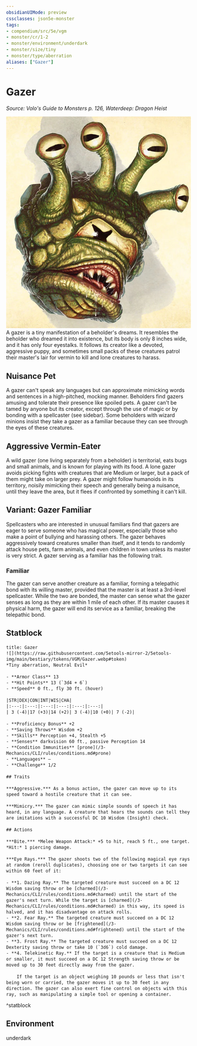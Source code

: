 ```yaml
---
obsidianUIMode: preview
cssclasses: json5e-monster
tags:
- compendium/src/5e/vgm
- monster/cr/1-2
- monster/environment/underdark
- monster/size/tiny
- monster/type/aberration
aliases: ["Gazer"]
---
```

# Gazer
*Source: Volo's Guide to Monsters p. 126, Waterdeep: Dragon Heist*  

![](https://raw.githubusercontent.com/5etools-mirror-2/5etools-img/main/bestiary/VGM/Gazer.webp#right)  
A gazer is a tiny manifestation of a beholder's dreams. It resembles the beholder who dreamed it into existence, but its body is only 8 inches wide, and it has only four eyestalks. It follows its creator like a devoted, aggressive puppy, and sometimes small packs of these creatures patrol their master's lair for vermin to kill and lone creatures to harass.

## Nuisance Pet

A gazer can't speak any languages but can approximate mimicking words and sentences in a high-pitched, mocking manner. Beholders find gazers amusing and tolerate their presence like spoiled pets. A gazer can't be tamed by anyone but its creator, except through the use of magic or by bonding with a spellcaster (see sidebar). Some beholders with wizard minions insist they take a gazer as a familiar because they can see through the eyes of these creatures.

## Aggressive Vermin-Eater

A wild gazer (one living separately from a beholder) is territorial, eats bugs and small animals, and is known for playing with its food. A lone gazer avoids picking fights with creatures that are Medium or larger, but a pack of them might take on larger prey. A gazer might follow humanoids in its territory, noisily mimicking their speech and generally being a nuisance, until they leave the area, but it flees if confronted by something it can't kill.

## Variant: Gazer Familiar

Spellcasters who are interested in unusual familiars find that gazers are eager to serve someone who has magical power, especially those who make a point of bullying and harassing others. The gazer behaves aggressively toward creatures smaller than itself, and it tends to randomly attack house pets, farm animals, and even children in town unless its master is very strict. A gazer serving as a familiar has the following trait.

### Familiar

The gazer can serve another creature as a familiar, forming a telepathic bond with its willing master, provided that the master is at least a 3rd-level spellcaster. While the two are bonded, the master can sense what the gazer senses as long as they are within 1 mile of each other. If its master causes it physical harm, the gazer will end its service as a familiar, breaking the telepathic bond.


## Statblock

```ad-statblock
title: Gazer
![](https://raw.githubusercontent.com/5etools-mirror-2/5etools-img/main/bestiary/tokens/VGM/Gazer.webp#token)
*Tiny aberration, Neutral Evil*

- **Armor Class** 13 
- **Hit Points** 13 (`3d4 + 6`) 
- **Speed** 0 ft., fly 30 ft. (hover)

|STR|DEX|CON|INT|WIS|CHA|
|:---:|:---:|:---:|:---:|:---:|:---:|
| 3 (-4)|17 (+3)|14 (+2)| 3 (-4)|10 (+0)| 7 (-2)|

- **Proficiency Bonus** +2
- **Saving Throws** Wisdom +2
- **Skills** Perception +4, Stealth +5
- **Senses** darkvision 60 ft., passive Perception 14
- **Condition Immunities** [prone](/3-Mechanics/CLI/rules/conditions.md#prone)
- **Languages** —
- **Challenge** 1/2

## Traits

***Aggressive.*** As a bonus action, the gazer can move up to its speed toward a hostile creature that it can see.

***Mimicry.*** The gazer can mimic simple sounds of speech it has heard, in any language. A creature that hears the sounds can tell they are imitations with a successful DC 10 Wisdom (Insight) check.

## Actions

***Bite.*** *Melee Weapon Attack:* +5 to hit, reach 5 ft., one target. *Hit:* 1 piercing damage.

***Eye Rays.*** The gazer shoots two of the following magical eye rays at random (reroll duplicates), choosing one or two targets it can see within 60 feet of it:

- **1. Dazing Ray.** The targeted creature must succeed on a DC 12 Wisdom saving throw or be [charmed](/3-Mechanics/CLI/rules/conditions.md#charmed) until the start of the gazer's next turn. While the target is [charmed](/3-Mechanics/CLI/rules/conditions.md#charmed) in this way, its speed is halved, and it has disadvantage on attack rolls.  
- **2. Fear Ray.** The targeted creature must succeed on a DC 12 Wisdom saving throw or be [frightened](/3-Mechanics/CLI/rules/conditions.md#frightened) until the start of the gazer's next turn.  
- **3. Frost Ray.** The targeted creature must succeed on a DC 12 Dexterity saving throw or take 10 (`3d6`) cold damage.  
- **4. Telekinetic Ray.** If the target is a creature that is Medium or smaller, it must succeed on a DC 12 Strength saving throw or be moved up to 30 feet directly away from the gazer.  

    If the target is an object weighing 10 pounds or less that isn't being worn or carried, the gazer moves it up to 30 feet in any direction. The gazer can also exert fine control on objects with this ray, such as manipulating a simple tool or opening a container.  
```
^statblock

## Environment

underdark